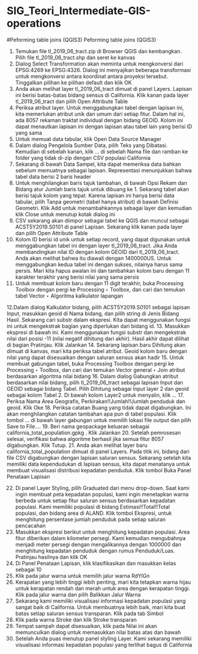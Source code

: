 # SIG_Teori_Intermediate-GIS-operations

#Peforming table joins (QGIS3)
Peforming table joins (QGIS3)
1.	Temukan file tl_2019_06_tract.zip di Browser QGIS dan kembangkan. Pilih file tl_2019_06_tract.shp dan seret ke kanvas
2.	Dialog Select Transformation akan meminta untuk mengkonversi dari EPSG:4269 ke EPSG:4326. Dialog ini menyajikan beberapa transformasi untuk mengkonversi antara koordinat antara proyeksi tersebut. Tinggalkan pilihan ke pilihan default dan klik OK
3.	Anda akan melihat layer tl_2019_06_tract dimuat di panel Layers. Lapisan ini berisi batas-batas bidang sensus di California. Klik kanan pada layer tl_2019_06_tract dan pilih Open Attribute Table
4.	Periksa atribut layer. Untuk menggabungkan tabel dengan lapisan ini, kita memerlukan atribut unik dan umum dari setiap fitur. Dalam hal ini, ada 8057 rekaman traktat individual dengan bidang GEOID. Kolom ini dapat menautkan lapisan ini dengan lapisan atau tabel lain yang berisi ID yang sama
5.	Untuk memuat data tabular, klik Open Data Source Manager
6.	Dalam dialog Pengelola Sumber Data, pilih Teks yang Dibatasi. Kemudian di sebelah kanan, klik ... di sebelah Nama file dan ramban ke folder yang tidak di-zip dengan CSV populasi California
7.	Sekarang di bawah Data Sampel, kita dapat memeriksa data bahkan sebelum memuatnya sebagai lapisan. Representasi menunjukkan bahwa tabel data berisi 2 baris header
8.	Untuk menghilangkan baris tajuk tambahan, di bawah Opsi Rekam dan Bidang atur Jumlah baris tajuk untuk dibuang ke 1. Sekarang tabel akan berisi tajuk kolom yang tepat. Karena lapisan ini hanya berisi data tabular, pilih Tanpa geometri (tabel hanya atribut) di bawah Definisi Geometri. Klik Add untuk menambahkannya sebagai layer dan kemudian klik Close untuk menutup kotak dialog ini
9.	CSV sekarang akan diimpor sebagai tabel ke QGIS dan muncul sebagai ACST5Y2019.S0101 di panel Lapisan. Sekarang klik kanan pada layer dan pilih Open Attribute Table
10.	Kolom ID berisi id unik untuk setiap record, yang dapat digunakan untuk menggabungkan tabel ini dengan layer tl_2019_06_tract. Jika Anda membandingkan nilai ID dengan kolom GEOID dari tl_2019_06_tract. Anda akan melihat bahwa itu diawali dengan 1400000US. Untuk menggabungkan kedua tabel ini dengan sukses, nilainya harus sama persis. Mari kita hapus awalan ini dan tambahkan kolom baru dengan 11 karakter terakhir yang berisi nilai yang sama persis
11.	Untuk membuat kolom baru dengan 11 digit terakhir, buka Processing Toolbox dengan pergi ke Processing ‣ Toolbox, dan cari dan temukan tabel Vector ‣ Algoritma kalkulator lapangan



     

12.Dalam dialog Kalkulator bidang, pilih ACST5Y2019.S0101 sebagai lapisan Input, masukkan geoid di Nama bidang, dan pilih string di Jenis Bidang Hasil. Sekarang cari substr dalam ekspresi. Kita dapat menggunakan fungsi ini untuk mengekstrak bagian yang diperlukan dari bidang id.
13. Masukkan ekspresi di bawah ini. Kami menggunakan fungsi substr dan mengekstrak nilai dari posisi -11 (nilai negatif dihitung dari akhir). Hasil akhir dapat dilihat di bagian Pratinjau. Klik Jalankan
14. Sekarang lapisan baru Dihitung akan dimuat di kanvas, mari kita periksa tabel atribut. Geoid kolom baru dengan nilai yang dapat disesuaikan dengan saluran sensus akan hadir
15. Untuk membuat gabungan tabel, buka Processing Toolbox dengan pergi ke Processing ‣ Toolbox, dan cari dan temukan Vector general ‣ Join atribut berdasarkan algoritma nilai bidang
16. Dalam dialog Gabungkan atribut berdasarkan nilai bidang, pilih tl_2019_06_tract sebagai lapisan Input dan GEOID sebagai bidang Tabel. Pilih Dihitung sebagai Input layer 2 dan geoid sebagai kolom Tabel 2. Di bawah kolom Layer2 untuk menyalin, klik ...
17. Periksa Nama Area Geografis, Perkirakan!!Jumlah!!Jumlah penduduk dan geoid. Klik Oke
18. Periksa catatan Buang yang tidak dapat digabungkan. Ini akan menghilangkan catatan tambahan apa pun di tabel populasi. Klik tombol ... di bawah layer gabungan untuk memilih lokasi file output dan pilih Save to File....
19. Beri nama geopackage keluaran sebagai california_total_population.gpkg . Klik Jalankan
20. Setelah pemrosesan selesai, verifikasi bahwa algoritme berhasil jika semua fitur 8057 digabungkan. Klik Tutup.
21. Anda akan melihat layer baru california_total_population dimuat di panel Layers. Pada titik ini, bidang dari file CSV digabungkan dengan lapisan saluran sensus. Sekarang setelah kita memiliki data kependudukan di lapisan sensus, kita dapat menatanya untuk membuat visualisasi distribusi kepadatan penduduk. Klik tombol Buka Panel Penataan Lapisan



22. Di panel Layer Styling, pilih Graduated dari menu drop-down. Saat kami ingin membuat peta kepadatan populasi, kami ingin menetapkan warna berbeda untuk setiap fitur saluran sensus berdasarkan kepadatan populasi. Kami memiliki populasi di bidang Estimasi!!Total!!Total populasi, dan bidang area di ALAND. Klik tombol Ekspresi, untuk menghitung persentase jumlah penduduk pada setiap saluran pencacahan
23. Masukkan ekspresi berikut untuk menghitung kepadatan populasi. Area fitur diberikan dalam kilometer persegi. Kami kemudian mengubahnya menjadi meter persegi dengan mengalikannya dengan 1000000 dan menghitung kepadatan penduduk dengan rumus Penduduk/Luas. Pratinjau hasilnya dan klik OK
24. Di Panel Penataan Lapisan, klik klasifikasikan dan masukkan kelas sebagai 10
25. Klik pada jalur warna untuk memilih jalur warna RdYlGn
26. Kerapatan yang lebih tinggi lebih penting, mari kita tetapkan warna hijau untuk kerapatan rendah dan merah untuk area dengan kerapatan tinggi. Klik pada jalur warna dan pilih Balikkan Jalur Warna
27. Sekarang kami memiliki visualisasi informasi kepadatan populasi yang sangat baik di California. Untuk membuatnya lebih baik, mari kita buat batas setiap saluran sensus transparan. Klik pada tab Simbol
28. Klik pada warna Stroke dan klik Stroke transparan
29. Tempat sampah dapat disesuaikan, klik pada Nilai ini akan memunculkan dialog untuk memasukkan nilai batas atas dan bawah
30. Setelah Anda puas menutup panel styling Layer. Kami sekarang memiliki visualisasi informasi kepadatan populasi yang terlihat bagus di California
 
